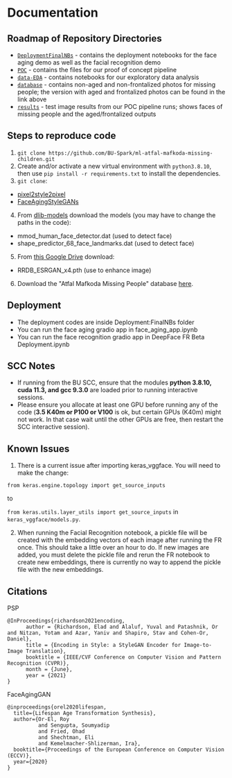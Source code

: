 # Documentation 


## Roadmap of Repository Directories
- [`DeploymentFinalNBs`](https://github.com/BU-Spark/ml-atfal-mafkoda-missing-children/tree/dev/Deployment:FinalNBs) - contains the deployment notebooks for the face aging demo as well as the facial recognition demo
- [`POC`](https://github.com/BU-Spark/ml-atfal-mafkoda-missing-children/tree/dev/POC) - contains the files for our proof of concept pipeline
- [`data-EDA`](https://github.com/BU-Spark/ml-atfal-mafkoda-missing-children/tree/dev/data-EDA) - contains notebooks for our exploratory data analysis
- [`database`](https://github.com/BU-Spark/ml-atfal-mafkoda-missing-children/tree/dev/database) - contains non-aged and non-frontalized photos for missing people; the version with aged and frontalized photos can be found in the link above
- [`results`](https://github.com/BU-Spark/ml-atfal-mafkoda-missing-children/tree/dev/results) - test image results from our POC pipeline runs; shows faces of missing people and the aged/frontalized outputs


## Steps to reproduce code
1. `git clone https://github.com/BU-Spark/ml-atfal-mafkoda-missing-children.git`
2. Create and/or activate a new virtual environment with `python3.8.10`, then use `pip install -r requirements.txt` to install the dependencies.
3. `git clone`:

- [pixel2style2pixel](https://github.com/eladrich/pixel2style2pixel)
- [FaceAgingStyleGANs](https://github.com/AbuAbdULLAH-MuhammadAli/FaceAgingStyleGANs)

4. From [dlib-models](https://github.com/davisking/dlib-models) download the models (you may have to change the paths in the code):

- mmod_human_face_detector.dat (used to detect face)
- shape_predictor_68_face_landmarks.dat (used to detect face)

5. From [this Google Drive](https://drive.google.com/file/d/1pJ_T-V1dpb1ewoEra1TGSWl5e6H7M4NN/view) download:

- RRDB_ESRGAN_x4.pth (use to enhance image)

6. Download the "Atfal Mafkoda Missing People" database [here](https://drive.google.com/file/d/1252bZG0sUNZ_eJZlZKTobUmOLeV9G-nM/view?usp=share_link).

## Deployment
- The deployment codes are inside Deployment:FinalNBs folder
- You can run the face aging gradio app in face_aging_app.ipynb
- You can run the face recognition gradio app in DeepFace FR Beta Deployment.ipynb


## SCC Notes
* If running from the BU SCC, ensure that the modules **python 3.8.10, cuda 11.3, and gcc 9.3.0** are loaded prior to running interactive sessions.
* Please ensure you allocate at least one GPU before running any of the code (**3.5 K40m or P100 or V100** is ok, but certain GPUs (K40m) might not work. In that case wait until the other GPUs are free, then restart the SCC interactive session).


## Known Issues
1. There is a current issue after importing keras_vggface. You will need to make the change:

`from keras.engine.topology import get_source_inputs`

to

`from keras.utils.layer_utils import get_source_inputs` in `keras_vggface/models.py`.

2. When running the Facial Recognition notebook, a pickle file will be created with the embedding vectors of each image after running the FR once. This should take a little over an hour to do. If new images are added, you must delete the pickle file and rerun the FR notebook to create new embeddings, there is currently no way to append the pickle file with the new embeddings. 


## Citations 
PSP
```
@InProceedings{richardson2021encoding,
      author = {Richardson, Elad and Alaluf, Yuval and Patashnik, Or and Nitzan, Yotam and Azar, Yaniv and Shapiro, Stav and Cohen-Or, Daniel},
      title = {Encoding in Style: a StyleGAN Encoder for Image-to-Image Translation},
      booktitle = {IEEE/CVF Conference on Computer Vision and Pattern Recognition (CVPR)},
      month = {June},
      year = {2021}
}
```

FaceAgingGAN
```
@inproceedings{orel2020lifespan,
  title={Lifespan Age Transformation Synthesis},
  author={Or-El, Roy
          and Sengupta, Soumyadip
          and Fried, Ohad
          and Shechtman, Eli
          and Kemelmacher-Shlizerman, Ira},
  booktitle={Proceedings of the European Conference on Computer Vision (ECCV)},
  year={2020}
}
```



